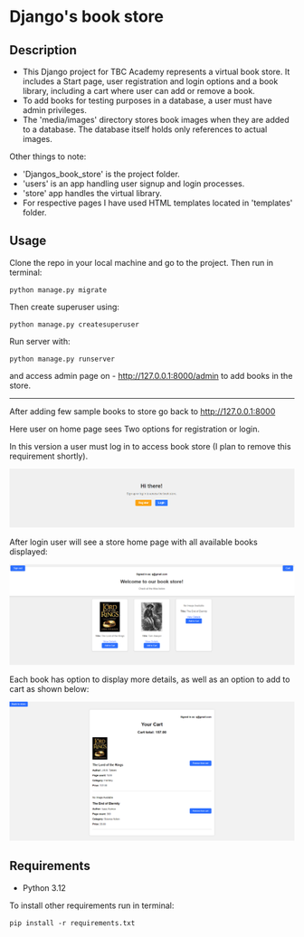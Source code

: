 # Django's book store

## Description
- This Django project for TBC Academy represents a virtual book store. 
It includes a Start page, user registration and login options and a book library, including a cart where user can add
or remove a book.
- To add books for testing purposes in a database, a user must have admin privileges.
- The 'media/images' directory stores book images when they are added to a database.
The database itself holds only references to actual images.

Other things to note:
- 'Djangos_book_store' is the project folder.
- 'users' is an app handling user signup and login processes.
- 'store' app handles the virtual library.
- For respective pages I have used HTML templates located in 'templates' folder.

## Usage
Clone the repo in your local machine and go to the project. Then run in terminal:
````
python manage.py migrate
````
Then create superuser using:
````
python manage.py createsuperuser
````
Run server with:
````
python manage.py runserver
````
and access admin page on - http://127.0.0.1:8000/admin to add books in the store.
******
After adding few sample books to store go back to http://127.0.0.1:8000 

Here user on home page sees Two options for registration or login.

In this version a user must log in to access book store (I plan to remove this requirement shortly).

![homepage](assets/home.png)

After login user will see a store home page with all available books displayed:

![store-home](assets/store_home.png)

Each book has option to display more details, as well as 
an option to add to cart as shown below:

![cart](assets/cart.png)

## Requirements
- Python 3.12

To install other requirements run in terminal:
````
pip install -r requirements.txt
````


